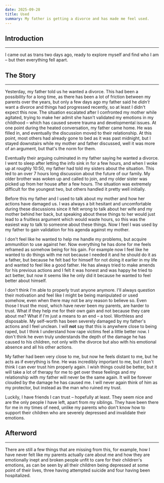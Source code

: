 ```yaml
---
date: 2025-09-28
title: Used
summary: My father is getting a divorce and has made me feel used.
---
```

## Introduction
---
I came out as trans two days ago, ready to explore myself and find who I am – but then everything fell apart.


## The Story
---
Yesterday, my father told us he wanted a divorce. This had been a possibility for a long time, as there has been a lot of friction between my parents over the years, but only a few days ago my father said he *didn't* want a divorce and things had progressed recently, so at least I didn't expect this now. The situation escalated after I confronted my mother while agitated, trying to make her admit she hasn't validated my emotions in my childhood – which has caused severe trauma and developmental issues. At one point during the heated conversation, my father came home. He was filled in, and eventually the discussion moved to their relationship. At this point, most others had already gone to bed as it was past midnight, but I stayed downstairs while my mother and father discussed, well it was more of an argument, but that's the norm for them.

Eventually their arguing culminated in my father saying he wanted a divorce. I went to sleep after letting the info sink in for a few hours, and when I woke up at roughly 10:50, my father had told my sisters about the situation. This led to an over 7 hours long discussion about the future of our family. My older brother was woken up and called to join, and my older sister was picked up from her house after a few hours. The situation was extremely difficult for the youngest two, but others handled it pretty well initially.

Before this my father and I used to talk about my mother and how her actions have damaged us. I was always a bit hesitant and uncomfortable during these discussions since it felt wrong to talk about her wife and my mother behind her back, but speaking about these things to her would just lead to a fruitless argument which would waste hours, so this was the easiest way to talk to someone about these things. Now I feel I was used by my father to gain validation for his agenda against my mother.

I don't feel like he wanted to help me handle my problems, but acquire ammunition to use against her. Now everything he has done for me feels reframed as somehow being for his gain. For example now I feel like he wanted to do things with me not because I needed it and he should do it as a father, but because he felt bad for himself for not doing it earlier in my life and wanted to feel like a good father. He has always tried to make amends for his previous actions and I felt it was honest and was happy he tried to act better, but now it seems like he only did it because he wanted to feel better about himself.

I don't think I'm able to properly trust anyone anymore. I'll always question their motivation and feel like I might be being manipulated or used somehow, even when there may not be any reason to believe so. Even those I trust the most, which have never been my parents, are harder to trust. What if they help me for their own gain and not because they care about me? What if I'm just a means to an end – a tool. Worthless and disposable. My self-worth has been severely damaged by my father's actions and I feel unclean. I will **not** say that this is anywhere close to being raped, but I think I understand how rape victims feel a little better now. I don't think he even truly understands the depth of the damage he has caused to his children, not only with the divorce but also with his emotional absence and all his other actions.

My father had been very close to me, but now he feels distant to me, but he acts as if everything is fine. He was incredibly important to me, but I don't think I can ever trust him properly again. I wish things could be better, but it will take a lot of therapy for me to get over these feelings and my relationship with my father will never be the same again. It will be forever clouded by the damage he has caused me. I will never again think of him as my protector, but instead as the man who ruined my trust.

Luckily, I have friends I can trust – hopefully at least. They seem nice and are the only people I have left, apart from my siblings. They have been there for me in my times of need, unlike my parents who don't know how to support their children who are severely depressed and invalidate their emotions.


## Afterword
----
There are still a few things that are missing from this, for example, how I have never felt like my parents actually care about me and how they are emotionally inept and broken people unfit to care for their children's emotions, as can be seen by all their children being depressed at some point of their lives, three having attempted suicide and four having been hospitalized.
